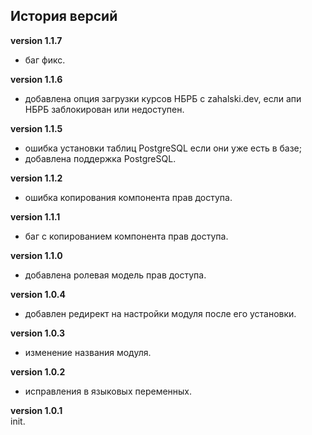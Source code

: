 <!-- cl-start -->
## История версий

**version 1.1.7**    
- баг фикс.    

**version 1.1.6**    
- добавлена опция загрузки курсов НБРБ с zahalski.dev, если апи НБРБ заблокирован или недоступен.    

**version 1.1.5**    
- ошибка установки таблиц PostgreSQL если они уже есть в базе;    
- добавлена поддержка PostgreSQL.    

**version 1.1.2**    
- ошибка копирования компонента прав доступа.    

**version 1.1.1**    
- баг с копированием компонента прав доступа.    

**version 1.1.0**    
- добавлена ролевая модель прав доступа.    

**version 1.0.4**    
- добавлен редирект на настройки модуля после его установки.    

**version 1.0.3**    
- изменение названия модуля.    

**version 1.0.2**    
- исправления в языковых переменных.    

**version 1.0.1**    
init.    
<!-- cl-end -->
